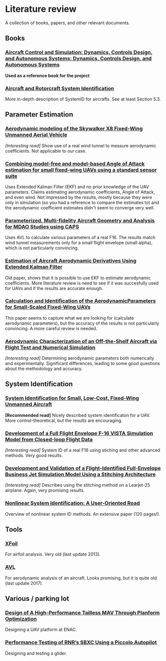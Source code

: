# Literature review

A collection of books, papers, and other relevant documents.

## Books

### [Aircraft Control and Simulation: Dynamics, Controls Design, and Autonomous Systems: Dynamics, Controls Design, and Autonomous Systems](https://onlinelibrary.wiley.com/doi/book/10.1002/9781119174882)
**Used as a reference book for the project** 

### [Aircraft and Rotorcraft System Identification](https://arc.aiaa.org/doi/book/10.2514/4.868207)
More in-depth description of SystemID for aircrafts. See at least Section 5.3.

## Parameter Estimation

### [Aerodynamic modeling of the Skywalker X8 Fixed-Wing Unmanned Aerial Vehicle](https://ieeexplore.ieee.org/abstract/document/8453370)
*[Interesting read]* Show use of a real wind tunnel to measure aerodynamic coefficients. Not applicable to our case.

### [Combining model-free and model-based Angle of Attack estimation for small fixed-wing UAVs using a standard sensor suite](https://ieeexplore.ieee.org/abstract/document/7502583)
Uses Extended Kalman Filter (EKF) and no prior knowledge of the UAV parameters. Claims estimating aerodynamic coefficients, Angle of Attack, and even wind. Not impressed by the results, mostly because they were only in simulation (so you had a reference to compare the estimates to) and the aerodynamic coefficient estimates didn't seem to converge very well.

### [Parameterized, Multi-fidelity Aircraft Geometry and Analysis for MDAO Studies using CAPS](https://acdl.mit.edu/ESP/Publications/AIAApaper2019-2230.pdf)
Uses AVL to calculate various parameters of a real F16. The results match wind tunnel measurements only for a small flight envelope (small alpha), which is not particularly convincing.

### [Estimation of Aircraft Aerodynamic Derivatives Using Extended Kalman Filter](https://www.scielo.br/scielo.php?script=sci_arttext&pid=S0100-73862000000200001#apx01)
Old paper, shows that it is possible to use EKF to estimate aerodynamic coefficients. More literature review is need to see if it was succesfully used for UAVs and if the results are accurate enough.

### [Calculation and Identification of the AerodynamicParameters for Small-Scaled Fixed-Wing UAVs](https://www.researchgate.net/publication/322512468_Calculation_and_Identification_of_the_Aerodynamic_Parameters_for_Small-Scaled_Fixed-Wing_UAVs)
This paper seems to capture what we are looking for (calculate aerodynamic parameters), but the accuracy of the results is not particularly convincing. A more careful review is needed.

### [Aerodynamic Characterization of an Off-the-Shelf Aircraft via Flight Test and Numerical Simulation](https://www.laas.fr/projects/skyscanner/sites/www.laas.fr.projects.skyscanner/files/u45/Aerodynamic%20Characterization%20of%20an%20Off-the-Shelf%20Aircraft%20via%20Flight%20Test%20and%20Numerical%20Simulation.pdf)
*[Interesting read]* Determining aerodynamic parameters both numerically and experimentally. Significant differences, leading to some good questions about the methodology and accuracy.

## System Identification

### [System Identification for Small, Low-Cost, Fixed-Wing Unmanned Aircraft](https://arc.aiaa.org/doi/abs/10.2514/1.C032065?journalCode=ja)
**[Recommended read]** Nicely described system identificaton for a UAV. More control-theoretical, but the results are encouraging.

### [Development of a Full Flight Envelope F-16 VISTA Simulation Model from Closed-loop Flight Data](https://www.researchgate.net/profile/Marit-Knapp/publication/322309590_Development_of_a_Full_Envelope_Flight_Identified_F-16_Simulation_Model/links/5c7877ada6fdcc4715a3ebd5/Development-of-a-Full-Envelope-Flight-Identified-F-16-Simulation-Model.pdf)
*[Interesting read]* System ID of a real F16 using stiching and other advanced methods. Very good results.

### [Development and Validation of a Flight-Identified Full-Envelope Business Jet Simulation Model Using a Stitching Architecture](https://arc.aiaa.org/doi/abs/10.2514/6.2017-1550)
*[Interesting read]* Describes using the stitching method on a Learjet-25 airplane. Again, very promising results.

### [Nonlinear System Identification: A User-Oriented Road](https://arxiv.org/pdf/1902.00683.pdf)
Overview of nonlinear system ID methods. An extensive paper (120 pages!).

## Tools

### [XFoil](https://web.mit.edu/drela/Public/web/xfoil/)
For airfoil analysis. Very old (last update 2013).


### [AVL](https://web.mit.edu/drela/Public/web/avl/)
For aerodynamic analysis of an aircraft. Looks promising, but it is quite old (last update 2017).

## Various / parking lot
### [Design of A High-Performance Tailless MAV Through Planform Optimization](https://arc.aiaa.org/doi/abs/10.2514/6.2015-2879)
Designing a UAV platform at ENAC.

### [Performance Testing of RNR’s SBXC Using a Piccolo Autopilot](http://www.xcsoaring.com/techPicts/Edwards%20performance%20test.pdf)
Designing and testing a glider.